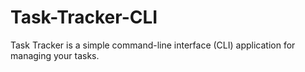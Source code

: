 # Task-Tracker-CLI
Task Tracker is a simple command-line interface (CLI) application for managing your tasks.

